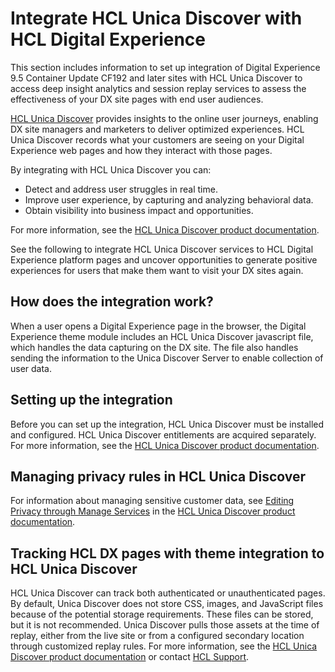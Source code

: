# Integrate HCL Unica Discover with HCL Digital Experience

This section includes information to set up integration of Digital Experience 9.5 Container Update CF192 and later sites with HCL Unica Discover to access deep insight analytics and session replay services to assess the effectiveness of your DX site pages with end user audiences.

[HCL Unica Discover](https://www.hcltechsw.com/products/unica/offerings/discover) provides insights to the online user journeys, enabling DX site managers and marketers to deliver optimized experiences. HCL Unica Discover records what your customers are seeing on your Digital Experience web pages and how they interact with those pages.

By integrating with HCL Unica Discover you can:

-   Detect and address user struggles in real time.
-   Improve user experience, by capturing and analyzing behavioral data.
-   Obtain visibility into business impact and opportunities.

For more information, see the [HCL Unica Discover product documentation](https://help.hcltechsw.com/UnicaDiscover/12.1.0/en/index.html).

See the following to integrate HCL Unica Discover services to HCL Digital Experience platform pages and uncover opportunities to generate positive experiences for users that make them want to visit your DX sites again.

## How does the integration work?

When a user opens a Digital Experience page in the browser, the Digital Experience theme module includes an HCL Unica Discover javascript file, which handles the data capturing on the DX site. The file also handles sending the information to the Unica Discover Server to enable collection of user data.

## Setting up the integration

Before you can set up the integration, HCL Unica Discover must be installed and configured. HCL Unica Discover entitlements are acquired separately. For more information, see the [HCL Unica Discover product documentation](https://help.hcltechsw.com/UnicaDiscover/12.1.0/en/index.html).

## Managing privacy rules in HCL Unica Discover

For information about managing sensitive customer data, see [Editing Privacy through Manage Services](https://help.hcltechsw.com/UnicaDiscover/12.1.0/en/DC/InitDCCfg/EditingPrivacyThroughMS_40.html) in the [HCL Unica Discover product documentation](https://help.hcltechsw.com/UnicaDiscover/12.1.0/en/index.html).

## Tracking HCL DX pages with theme integration to HCL Unica Discover

HCL Unica Discover can track both authenticated or unauthenticated pages. By default, Unica Discover does not store CSS, images, and JavaScript files because of the potential storage requirements. These files can be stored, but it is not recommended. Unica Discover pulls those assets at the time of replay, either from the live site or from a configured secondary location through customized replay rules. For more information, see the [HCL Unica Discover product documentation](https://help.hcltechsw.com/UnicaDiscover/12.1.0/en/index.html) or contact [HCL Support](https://support.hcltech.com/csm).

<!---
-   **[Installing the Unica Discover module for Digital Experience integration](../install/installing_the_unica_discover_module.md)**  
 Learn how to install the Unica Discover module for HCL Digital Experience integration. --->


